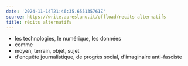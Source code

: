 ```yaml
---
date: '2024-11-14T21:46:35.655135761Z'
source: https://write.apreslanu.it/offload/recits-alternatifs
title: récits alternatifs
---
```


- les technologies, le numérique, les données
- comme
- moyen, terrain, objet, sujet
- d'enquête journalistique, de progrès social, d'imaginaire anti-fasciste